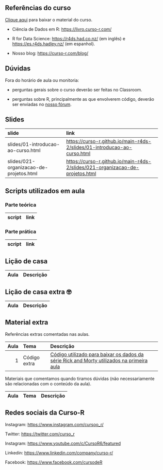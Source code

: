 
<!-- README.md is generated from README.Rmd. Please edit that file -->

## Referências do curso

[Clique
aqui](https://github.com/curso-r/main-r4ds-2/raw/master/material_do_curso.zip)
para baixar o material do curso.

-   Ciência de Dados em R: <https://livro.curso-r.com/>

-   R for Data Science: <https://r4ds.had.co.nz/> (em inglês) e
    <https://es.r4ds.hadley.nz/> (em espanhol).

-   Nosso blog: <https://curso-r.com/blog/>

## Dúvidas

Fora do horário de aula ou monitoria:

-   perguntas gerais sobre o curso deverão ser feitas no Classroom.

-   perguntas sobre R, principalmente as que envolverem código, deverão
    ser enviadas no [nosso fórum](https://discourse.curso-r.com/).

## Slides

| slide                                   | link                                                                            |
|:----------------------------------------|:--------------------------------------------------------------------------------|
| slides/01-introducao-ao-curso.html      | <https://curso-r.github.io/main-r4ds-2/slides/01-introducao-ao-curso.html>      |
| slides/021-organizacao-de-projetos.html | <https://curso-r.github.io/main-r4ds-2/slides/021-organizacao-de-projetos.html> |

## Scripts utilizados em aula

### Parte teórica

| script | link |
|:-------|:-----|

### Parte prática

| script | link |
|:-------|:-----|

## Lição de casa

| Aula | Descrição |
|-----:|:----------|

## Lição de casa extra 🤓

| Aula | Descrição |
|-----:|:----------|

## Material extra

Referências extras comentadas nas aulas.

| Aula | Tema         | Descrição                                                                                                                                                                           |
|-----:|:-------------|:------------------------------------------------------------------------------------------------------------------------------------------------------------------------------------|
|    1 | Código extra | [Código utilizado para baixar os dados da série Rick and Morty utilizados na primeira aula](https://raw.githubusercontent.com/curso-r/main-r4ds-2/master/data-raw/rick_and_morty.R) |

Materiais que comentamos quando tiramos dúvidas (não necessariamente são
relacionadas com o conteúdo da aula).

| Aula | Tema | Descrição |
|-----:|:-----|:----------|

## Redes sociais da Curso-R

Instagram: <https://www.instagram.com/cursoo_r/>

Twitter: <https://twitter.com/curso_r>

Instagram: <https://www.youtube.com/c/CursoR6/featured>

Linkedin: <https://www.linkedin.com/company/curso-r/>

Facebook: <https://www.facebook.com/cursodeR>
